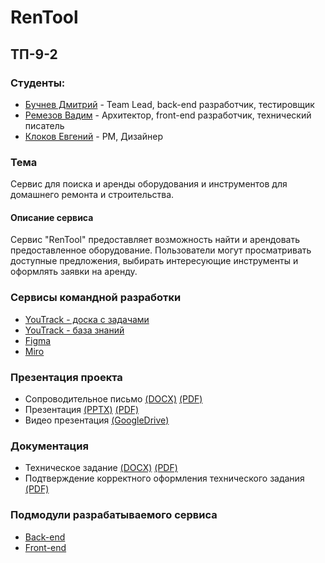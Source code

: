 # RenTool

## ТП-9-2

### Студенты:
- [Бучнев Дмитрий](https://github.com/BuchnevDmitry) - Team Lead, back-end разработчик, тестировщик
- [Ремезов Вадим](https://github.com/bitchofson) - Архитектор, front-end разработчик, технический писатель
- [Клоков Евгений](https://github.com/e9nchrv) - PM, Дизайнер
  
### Тема
Сервис для поиска и аренды оборудования и инструментов для домашнего ремонта и строительства.

#### Описание сервиса
  Сервис "RenTool" предоставляет возможность найти и арендовать предоставленное оборудование. Пользователи могут просматривать доступные предложения, выбирать интересующие инструменты и оформлять заявки на аренду.

### Сервисы командной разработки
  - [YouTrack - доска с задачами](https://rentool.youtrack.cloud/agiles/159-2/current)
  - [YouTrack - база знаний](https://rentool.youtrack.cloud/articles/RT)
  - [Figma](https://www.figma.com/file/b1cB5xFWFMcpCHpYBF1Oxz/tp-9.2?type=design&mode=design&t=Bu2FpO7ULpbCLKJd-1)
  - [Miro](https://miro.com/app/board/uXjVNpUOoUI=/)

### Презентация проекта
- Сопроводительное письмо [(DOCX)](https://github.com/BuchnevDmitry/tp-9.2/blob/main/documentation/%D0%A1%D0%BE%D0%BF%D1%80%D0%BE%D0%B2%D0%BE%D0%B4%D0%B8%D1%82%D0%B5%D0%BB%D1%8C%D0%BD%D0%BE%D0%B5%20%D0%BF%D0%B8%D1%81%D1%8C%D0%BC%D0%BE.docx) [(PDF)](https://github.com/BuchnevDmitry/tp-9.2/blob/main/documentation/%D0%A1%D0%BE%D0%BF%D1%80%D0%BE%D0%B2%D0%BE%D0%B4%D0%B8%D1%82%D0%B5%D0%BB%D1%8C%D0%BD%D0%BE%D0%B5%20%D0%BF%D0%B8%D1%81%D1%8C%D0%BC%D0%BE.pdf)
- Презентация [(PPTX)](https://github.com/BuchnevDmitry/tp-9.2/blob/main/presentation/%D0%9F%D1%80%D0%B5%D0%B7%D0%B5%D0%BD%D1%82%D0%B0%D1%86%D0%B8%D1%8F.pptx) [(PDF)](https://github.com/BuchnevDmitry/tp-9.2/blob/main/presentation/%D0%9F%D1%80%D0%B5%D0%B7%D0%B5%D0%BD%D1%82%D0%B0%D1%86%D0%B8%D1%8F.pdf)
- Видео презентация [(GoogleDrive)](https://drive.google.com/file/d/1_hr4NI8T3bHeOKWhnQ-OMMlze1tIbaeU/view?usp=sharing)

### Документация
- Техническое задание [(DOCX)](https://github.com/BuchnevDmitry/tp-9.2/blob/main/documentation/%D0%A2%D0%B5%D1%85%D0%BD%D0%B8%D1%87%D0%B5%D1%81%D0%BA%D0%BE%D0%B5%20%D0%B7%D0%B0%D0%B4%D0%B0%D0%BD%D0%B8%D0%B5.docx) [(PDF)](https://github.com/BuchnevDmitry/tp-9.2/blob/main/documentation/%D0%A2%D0%B5%D1%85%D0%BD%D0%B8%D1%87%D0%B5%D1%81%D0%BA%D0%BE%D0%B5%20%D0%B7%D0%B0%D0%B4%D0%B0%D0%BD%D0%B8%D0%B5.pdf)
- Подтверждение корректного оформления технического задания [(PDF)](https://github.com/BuchnevDmitry/tp-9.2/blob/main/documentation/%D0%9E%D1%84%D0%BE%D1%80%D0%BC%D0%B8%D1%82%D0%B5%D0%BB%D1%8C%D1%81%D0%BA%D0%B8%D0%B5%20%D0%B7%D0%B0%D0%B4%D0%B0%D1%87%D0%B8.pdf)

### Подмодули разрабатываемого сервиса
- [Back-end](https://github.com/BuchnevDmitry/backend-9.2/tree/5138a949c7bdffc4f1c1eb9d549a15b4e7825449)
- [Front-end](https://github.com/BuchnevDmitry/mobile-9.2/tree/6bcfe3b8cf1d760a293737f615a1aeba6f2a2bfa)
